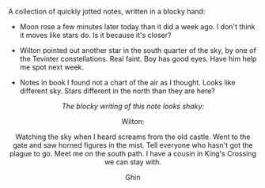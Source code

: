 A collection of quickly jotted notes, written in a blocky hand:

- Moon rose a few minutes later today than it did a week ago. I don't think it moves like stars do. Is it because it's closer?

- Wilton pointed out another star in the south quarter of the sky, by one of the Tevinter constellations. Real faint. Boy has good eyes. Have him help me spot next week.

- Notes in book I found not a chart of the air as I thought. Looks like different sky. Stars different in the north than they are here?
<center>

<i> The blocky writing of this note looks shaky: </i>

Wilton:

Watching the sky when I heard screams from the old castle. Went to the gate and saw horned figures in the mist. Tell everyone who hasn't got the plague to go. Meet me on the south path. I have a cousin in King's Crossing we can stay with.

Ghin
